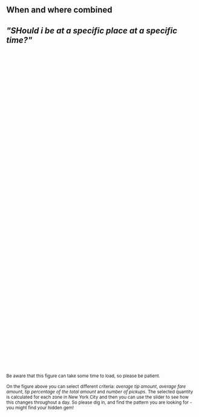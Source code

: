 ## When and where combined

## *"SHould i be at a specific place at a specific time?"*

<iframe data-src="https://d25uksnpfpecsp.cloudfront.net/nyc-taxi-zone" 
        sandbox="allow-same-origin allow-scripts" 
        width="850" 
        height="850" 
        scrolling="no" 
        seamless="seamless" 
        frameborder="0">
        </iframe>
<sub> Be aware that this figure can take some time to load, so please be patient. </sub>

<sub> On the figure above you can select different criteria: *average tip amount*, *average fare amount*, *tip percentage of the total amount* and *number of pickups*. The selected quantity is calculated for each zone in New York City and then you can use the slider to see how this changes throughout a day. So please dig in, and find the pattern you are looking for - you might find your hidden gem!</sub>
